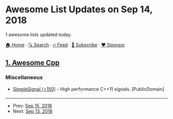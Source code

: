 # Awesome List Updates on Sep 14, 2018

1 awesome lists updated today.

[🏠 Home](/README.md) · [🔍 Search](https://www.trackawesomelist.com/search/) · [🔥 Feed](https://www.trackawesomelist.com/rss.xml) · [📮 Subscribe](https://trackawesomelist.us17.list-manage.com/subscribe?u=d2f0117aa829c83a63ec63c2f&id=36a103854c) · [❤️  Sponsor](https://github.com/sponsors/theowenyoung)



## [1. Awesome Cpp](/content/fffaraz/awesome-cpp/README.md)

### Miscellaneous

*   [SimpleSignal (⭐150)](https://github.com/larspensjo/SimpleSignal) - High performance C++11 signals. \[PublicDomain]

---

- Prev: [Sep 15, 2018](/content/2018/09/15/README.md)
- Next: [Sep 13, 2018](/content/2018/09/13/README.md)